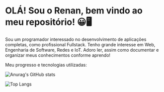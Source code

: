 # OLÁ! Sou o Renan, bem vindo ao meu repositório! 😀🖥️

Sou um programador interessado no desenvolvimento de aplicações completas, como profissional Fullstack. Tenho grande interesse em Web, Engenharia de Software, Redes e IoT. Adoro ler, assim como documentar e organizar meus conhecimentos conforme aprendo!

Meu progresso e tecnologias utilizadas:

![Anurag's GitHub stats](https://github-readme-stats.vercel.app/api?username=anuraghazra&show_icons=true&theme=cobalt)

![Top Langs](https://github-readme-stats.vercel.app/api/top-langs/?username=RenanAderneF&size_weight=0.5&count_weight=0.5)
